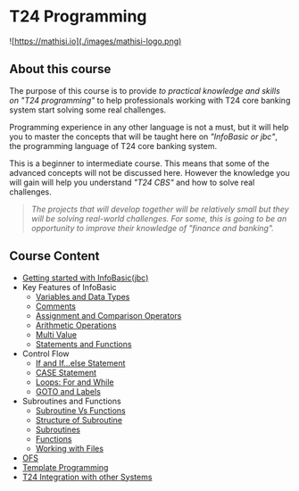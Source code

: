 # T24 Programming

![https://mathisi.io](./images/mathisi-logo.png)

## About this course

The purpose of this course is to provide _to practical knowledge and skills on "T24 programming"_ to help professionals working with T24 core banking system start solving some real challenges.

Programming experience in any other language is not a must, but it will help you to master the concepts that will be taught here on _"InfoBasic or jbc"_, the programming language of T24 core banking system.

This is a beginner to intermediate course. This means that some of the advanced concepts will not be discussed here. However the knowledge you will gain will help you understand _"T24 CBS"_ and how to solve real challenges.

> _The projects that will develop together will be relatively small but they will be solving real-world challenges. For some, this is going to be an opportunity to improve their knowledge of "finance and banking"._

## Course Content

- [Getting started with InfoBasic(jbc)](https://github.com/mathisi-io/t24dev/wiki/Getting-started)
- Key Features of InfoBasic
  - [Variables and Data Types](https://github.com/mathisi-io/t24dev/wiki/Variables-and-Data-Types)
  - [Comments](https://github.com/mathisi-io/t24dev/wiki/Comments)
  - [Assignment and Comparison Operators](https://github.com/mathisi-io/t24dev/wiki/Operators)
  - [Arithmetic Operations](https://github.com/mathisi-io/t24dev/wiki/Arithmetics)
  - [Multi Value](https://github.com/mathisi-io/t24dev/wiki/Multi-value)
  - [Statements and Functions](https://github.com/mathisi-io/t24dev/wiki/Statements-and-Functions)
- Control Flow
  - [If and If...else Statement](https://github.com/mathisi-io/t24dev/wiki/If-Else)
  - [CASE Statement](https://github.com/mathisi-io/t24dev/wiki/Case)
  - [Loops: For and While](https://github.com/mathisi-io/t24dev/wiki/Loops)
  - [GOTO and Labels](https://github.com/mathisi-io/t24dev/wiki/Labels)
- Subroutines and Functions
  - [Subroutine Vs Functions](https://github.com/mathisi-io/t24dev/wiki/Subroutine-Vs-Functions)
  - [Structure of Subroutine](https://github.com/mathisi-io/t24dev/wiki/Structure-of-Subroutine)
  - [Subroutines](https://github.com/mathisi-io/t24dev/wiki/Subroutines)
  - [Functions](https://github.com/mathisi-io/t24dev/wiki/Functions)
  - [Working with Files](https://github.com/mathisi-io/t24dev/wiki/Files)
- [OFS](https://github.com/mathisi-io/t24dev/wiki/OFS)
- [Template Programming](https://github.com/mathisi-io/t24dev/wiki/Template-Programming)
- [T24 Integration with other Systems](https://github.com/mathisi-io/t24dev/wiki/Integration)
